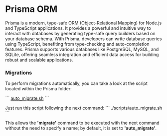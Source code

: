 # Prisma ORM

Prisma is a modern, type-safe ORM (Object-Relational Mapping) for Node.js and TypeScript applications. It provides a powerful and intuitive way to interact with databases by generating type-safe query builders based on your database schema. With Prisma, developers can write database queries using TypeScript, benefiting from type-checking and auto-completion features. Prisma supports various databases like PostgreSQL, MySQL, and SQLite, offering seamless integration and efficient data access for building robust and scalable applications.

### Migrations

To perform migrations automatically, you can take a look at the script located within the Prisma folder:

´´´
[auto_migrate.sh](server/scripts/auto_migrate.sh)
´´´

Just run this script following the next command:
´´´
./scripts/auto_migrate.sh
´´´

This allows the **'migrate'** command to be executed with the next command without the need to specify a name; by default, it is set to **'auto_migrate'**.
